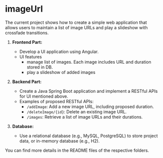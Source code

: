 # imageUrl

The current project shows how to create a simple web application that allows users to maintain a list of image URLs and play a slideshow with crossfade transitions.

1. **Frontend Part:**
   - Develop a UI application using Angular.
   - UI features
      - manage list of images. Each image includes URL and duration stored in DB.
      - play a slideshow of added images

2. **Backend Part:**
   - Create a Java Spring Boot application and implement a RESTful APIs for UI mentioned above.
   - Examples of proposed RESTful APIs:
      - `/addImage`: Add a new image URL, including proposed duration.
      - `/deleteImage/{id}`: Delete an existing image URL.
      - `/images`: Retrieve a list of image URLs and their durations.

3. **Database:**
   - Use a relational database (e.g., MySQL, PostgreSQL) to store project data, or in-memory database (e.g., H2).


You can find more details in the README files of the respective folders.
